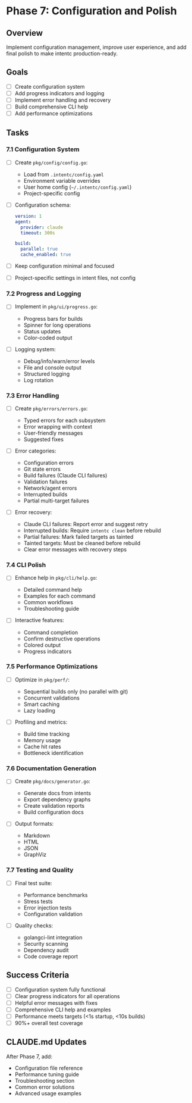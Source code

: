 # Phase 7: Configuration and Polish

## Overview
Implement configuration management, improve user experience, and add final polish to make intentc production-ready.

## Goals
- [ ] Create configuration system
- [ ] Add progress indicators and logging
- [ ] Implement error handling and recovery
- [ ] Build comprehensive CLI help
- [ ] Add performance optimizations

## Tasks

### 7.1 Configuration System
- [ ] Create `pkg/config/config.go`:
  - Load from `.intentc/config.yaml`
  - Environment variable overrides
  - User home config (`~/.intentc/config.yaml`)
  - Project-specific config

- [ ] Configuration schema:
  ```yaml
  version: 1
  agent:
    provider: claude
    timeout: 300s
  
  build:
    parallel: true
    cache_enabled: true
  ```
  
- [ ] Keep configuration minimal and focused
- [ ] Project-specific settings in intent files, not config

### 7.2 Progress and Logging
- [ ] Implement in `pkg/ui/progress.go`:
  - Progress bars for builds
  - Spinner for long operations
  - Status updates
  - Color-coded output

- [ ] Logging system:
  - Debug/info/warn/error levels
  - File and console output
  - Structured logging
  - Log rotation

### 7.3 Error Handling
- [ ] Create `pkg/errors/errors.go`:
  - Typed errors for each subsystem
  - Error wrapping with context
  - User-friendly messages
  - Suggested fixes

- [ ] Error categories:
  - Configuration errors
  - Git state errors
  - Build failures (Claude CLI failures)
  - Validation failures
  - Network/agent errors
  - Interrupted builds
  - Partial multi-target failures

- [ ] Error recovery:
  - Claude CLI failures: Report error and suggest retry
  - Interrupted builds: Require `intentc clean` before rebuild
  - Partial failures: Mark failed targets as tainted
  - Tainted targets: Must be cleaned before rebuild
  - Clear error messages with recovery steps

### 7.4 CLI Polish
- [ ] Enhance help in `pkg/cli/help.go`:
  - Detailed command help
  - Examples for each command
  - Common workflows
  - Troubleshooting guide

- [ ] Interactive features:
  - Command completion
  - Confirm destructive operations
  - Colored output
  - Progress indicators

### 7.5 Performance Optimizations
- [ ] Optimize in `pkg/perf/`:
  - Sequential builds only (no parallel with git)
  - Concurrent validations
  - Smart caching
  - Lazy loading

- [ ] Profiling and metrics:
  - Build time tracking
  - Memory usage
  - Cache hit rates
  - Bottleneck identification

### 7.6 Documentation Generation
- [ ] Create `pkg/docs/generator.go`:
  - Generate docs from intents
  - Export dependency graphs
  - Create validation reports
  - Build configuration docs

- [ ] Output formats:
  - Markdown
  - HTML
  - JSON
  - GraphViz

### 7.7 Testing and Quality
- [ ] Final test suite:
  - Performance benchmarks
  - Stress tests
  - Error injection tests
  - Configuration validation

- [ ] Quality checks:
  - golangci-lint integration
  - Security scanning
  - Dependency audit
  - Code coverage report

## Success Criteria
- [ ] Configuration system fully functional
- [ ] Clear progress indicators for all operations
- [ ] Helpful error messages with fixes
- [ ] Comprehensive CLI help and examples
- [ ] Performance meets targets (<1s startup, <10s builds)
- [ ] 90%+ overall test coverage

## CLAUDE.md Updates
After Phase 7, add:
- Configuration file reference
- Performance tuning guide
- Troubleshooting section
- Common error solutions
- Advanced usage examples